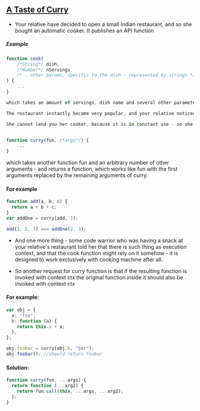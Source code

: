 ## [A Taste of Curry](https://www.codewars.com/kata/52d629bb5feccfd4c100022d/train/javascript)

- Your relative have decided to open a small Indian restaurant, and so she bought an automatic cooker. It publishes an API function

##### Example

```js
function cook(
    /*String*/ dish,
    /*Number*/ nServings
    /* , other params, specific to the dish - represented by strings */
) {
    ...
}

which takes an amount of servings, dish name and several other parameters which can vary per dish (yes, this is a very advanced cooking machine).

The restaurant instantly became very popular, and your relative noticed that most people order some curry with additional ingredients - because she was already tired to repeatedly type the word _'curry'_  when making a request to cooker. So she decided to ask for your help.

She cannot lend you her cooker, because it is in constant use - so she needs you to write a function


function curry(fun, /*args*/) {
    ...
}

```

which takes another function fun and an arbitrary number of other arguments - and returns a function, which works like fun with the first arguments replaced by the remaining arguments of curry.

#### For example

```js
function add(a, b, c) {
  return a + b + c;
}
var addOne = curry(add, 1);

add(1, 2, 3) === addOne(2, 3);
```

- And one more thing - some code warrior who was having a snack at your relative's restaurant told her that there is such thing as execution context, and that the cook function might rely on it somehow - it is designed to work exclusively with cooking machine after all.

- So another request for curry function is that if the resulting function is invoked with context ctx the original function inside it should also be invoked with context ctx

#### For example:

```js
var obj = {
  a: "foo",
  b: function (a) {
    return this.a + a;
  },
};

obj.foobar = curry(obj.b, "bar");
obj.foobar(); //should return foobar
```

#### Solution:

```js
function curry(fun, ...args) {
  return function (...arg2) {
    return fun.call(this, ...args, ...arg2);
  };
}
```
